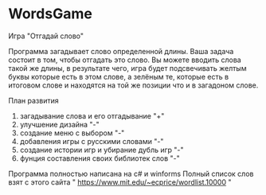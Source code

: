 # WordsGame

Игра  "Отгадай слово"

Программа загадывает слово определенной длины. Ваша задача состоит в том, чтобы отгадать это слово. Вы можете вводить слова такой же длины, в результате чего, игра будет подсвечивать желтым буквы которые есть в этом слове, а зелёным те, которые есть в итоговом слове и находятся на той же позиции что и в загадоном слове.  

План развития

1) загадывание слова и его отгадывание            "+"
2) улучшение дизайна                              "-"
3) создание меню с выбором                        "-"
4) добавления игры с русскими словами            "-" 
5) создание истории игр и убирание дубль игр      "-"
6) фунция составления своих библиотек слов        "-"

Программа полностью написана на c# и winforms 
Полный список слов взят с этого сайта " https://www.mit.edu/~ecprice/wordlist.10000 "


 
